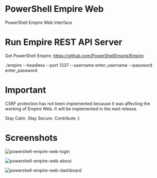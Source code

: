 # PowerShell Empire Web


PowerShell Empire Web Interface



# Run Empire REST API Server


Get PowerShell Empire: https://github.com/PowerShellEmpire/Empire


./empire --headless --port 1337 --username enter_username --password enter_password


# Important


CSRF protection has not been implemented because it was affecting the working of Empire Web. It will be implemented in the next release.


Stay Calm. Stay Secure. Contribute :)


# Screenshots


![powershell-empire-web-login](https://cloud.githubusercontent.com/assets/5358495/14923483/160144b2-0e5b-11e6-95af-9dfbddd8c126.PNG)


![powershell-empire-web-about](https://cloud.githubusercontent.com/assets/5358495/14923495/244ab382-0e5b-11e6-8041-205ba35d7ac8.PNG)


![powershell-empire-web-dashboard](https://cloud.githubusercontent.com/assets/5358495/14923500/298853d6-0e5b-11e6-946e-cdf75e50c366.PNG)

